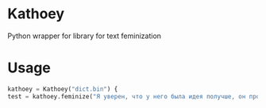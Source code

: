 # Kathoey
Python wrapper for library for text feminization

# Usage

```python
kathoey = Kathoey("dict.bin") {
test = kathoey.feminize("Я уверен, что у него была идея получше, он просто забыл")
```
